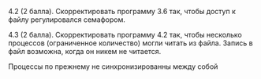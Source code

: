 4.2 (2 балла). Скорректировать программу 3.6 так, чтобы доступ к файлу регулировался семафором.

4.3 (2 балла). Скорректировать программу 4.2 так, чтобы несколько процессов (ограниченное количество) могли читать из файла. Запись в файл возможна, когда он никем не читается.

Процессы по прежнему не синхронизированны между собой
